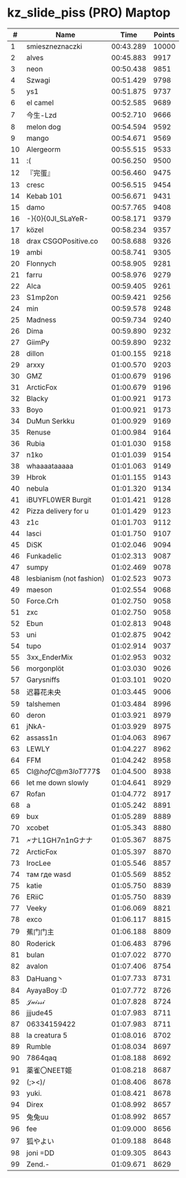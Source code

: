 # kz_slide_piss (PRO) Maptop

|  # | Name | Time | Points |
|-------------- | -------------- | -------------- | -------------- | 
| 1 | smieszneznaczki | 00:43.289 | 10000 | 
| 2 | alves | 00:45.883 | 9917 | 
| 3 | neon | 00:50.438 | 9851 | 
| 4 | Szwagi | 00:51.429 | 9798 | 
| 5 | ys1 | 00:51.875 | 9737 | 
| 6 | el camel | 00:52.585 | 9689 | 
| 7 | 今生-Lzd | 00:52.710 | 9666 | 
| 8 | melon dog | 00:54.594 | 9592 | 
| 9 | mango | 00:54.671 | 9569 | 
| 10 | Alergeorm | 00:55.515 | 9533 | 
| 11 | :( | 00:56.250 | 9500 | 
| 12 | 『完蛋』 | 00:56.460 | 9475 | 
| 13 | cresc | 00:56.515 | 9454 | 
| 14 | Kebab 101 | 00:56.671 | 9431 | 
| 15 | damo | 00:57.765 | 9408 | 
| 16 | -}{0}{0JI_SLaYeR- | 00:58.171 | 9379 | 
| 17 | közel | 00:58.234 | 9357 | 
| 18 | drax CSGOPositive.co | 00:58.688 | 9326 | 
| 19 | ambi | 00:58.741 | 9305 | 
| 20 | Flonnych | 00:58.905 | 9281 | 
| 21 | farru | 00:58.976 | 9279 | 
| 22 | Alca | 00:59.405 | 9261 | 
| 23 | S1mp2on | 00:59.421 | 9256 | 
| 24 | min | 00:59.578 | 9248 | 
| 25 | Madness | 00:59.734 | 9240 | 
| 26 | Dima | 00:59.890 | 9232 | 
| 27 | GiimPy | 00:59.890 | 9232 | 
| 28 | dillon | 01:00.155 | 9218 | 
| 29 | arxxy | 01:00.570 | 9203 | 
| 30 | GMZ | 01:00.679 | 9196 | 
| 31 | ArcticFox | 01:00.679 | 9196 | 
| 32 | Blacky | 01:00.921 | 9173 | 
| 33 | Boyo | 01:00.921 | 9173 | 
| 34 | DuMun Serkku | 01:00.929 | 9169 | 
| 35 | Renuse | 01:00.984 | 9164 | 
| 36 | Rubia | 01:01.030 | 9158 | 
| 37 | n1ko | 01:01.039 | 9154 | 
| 38 | whaaaataaaaa | 01:01.063 | 9149 | 
| 39 | Hbrok | 01:01.155 | 9143 | 
| 40 | nebula | 01:01.320 | 9134 | 
| 41 | iBUYFL0WER Burgit | 01:01.421 | 9128 | 
| 42 | Pizza delivery for u | 01:01.429 | 9123 | 
| 43 | z1c | 01:01.703 | 9112 | 
| 44 | lasci | 01:01.750 | 9107 | 
| 45 | DiSK | 01:02.046 | 9094 | 
| 46 | Funkadelic | 01:02.313 | 9087 | 
| 47 | sumpy | 01:02.469 | 9078 | 
| 48 | lesbianism (not fashion) | 01:02.523 | 9073 | 
| 49 | maeson | 01:02.554 | 9068 | 
| 50 | Force.Crh | 01:02.750 | 9058 | 
| 51 | zxc | 01:02.750 | 9058 | 
| 52 | Ebun | 01:02.813 | 9048 | 
| 53 | uni | 01:02.875 | 9042 | 
| 54 | tupo | 01:02.914 | 9037 | 
| 55 | 3xx_EnderMix | 01:02.953 | 9032 | 
| 56 | morgonplöt | 01:03.030 | 9026 | 
| 57 | Garysniffs | 01:03.101 | 9020 | 
| 58 | 迟暮花未央 | 01:03.445 | 9006 | 
| 59 | talshemen | 01:03.484 | 8996 | 
| 60 | deron | 01:03.921 | 8979 | 
| 61 | jNkA- | 01:03.929 | 8975 | 
| 62 | assass1n | 01:04.063 | 8967 | 
| 63 | LEWLY | 01:04.227 | 8962 | 
| 64 | FFM | 01:04.242 | 8958 | 
| 65 | Cl@$h of C@m3loT777$$ | 01:04.500 | 8938 | 
| 66 | let me down slowly | 01:04.641 | 8929 | 
| 67 | Rofan | 01:04.772 | 8917 | 
| 68 | a | 01:05.242 | 8891 | 
| 69 | bux | 01:05.289 | 8889 | 
| 70 | xcobet | 01:05.343 | 8880 | 
| 71 | 🗲ナL1GH7n1nGナナ | 01:05.367 | 8875 | 
| 72 | ArcticFox | 01:05.397 | 8870 | 
| 73 | IrocLee | 01:05.546 | 8857 | 
| 74 | там где wasd | 01:05.569 | 8852 | 
| 75 | katie | 01:05.750 | 8839 | 
| 76 | ERiiC | 01:05.750 | 8839 | 
| 77 | Veeky | 01:06.069 | 8821 | 
| 78 | exco | 01:06.117 | 8815 | 
| 79 | 蕉门门主 | 01:06.188 | 8809 | 
| 80 | Roderick | 01:06.483 | 8796 | 
| 81 | bulan | 01:07.022 | 8770 | 
| 82 | avalon | 01:07.406 | 8754 | 
| 83 | DaHuang丶 | 01:07.733 | 8731 | 
| 84 | AyayaBoy :D | 01:07.772 | 8726 | 
| 85 | 𝒥𝓊𝒾𝓈𝓈𝒾 | 01:07.828 | 8724 | 
| 86 | jjjude45 | 01:07.983 | 8711 | 
| 87 | 06334159422 | 01:07.983 | 8711 | 
| 88 | la creatura 5 | 01:08.016 | 8702 | 
| 89 | Rumble | 01:08.034 | 8697 | 
| 90 | 7864qaq | 01:08.188 | 8692 | 
| 91 | 薬雀〇NEET姬 | 01:08.218 | 8687 | 
| 92 | (;><)/ | 01:08.406 | 8678 | 
| 93 | yuki. | 01:08.421 | 8678 | 
| 94 | Direx | 01:08.992 | 8657 | 
| 95 | 兔兔uu | 01:08.992 | 8657 | 
| 96 | fee | 01:09.000 | 8656 | 
| 97 | 狐やよい | 01:09.188 | 8648 | 
| 98 | joni =DD | 01:09.305 | 8643 | 
| 99 | Zend.- | 01:09.671 | 8629 | 

